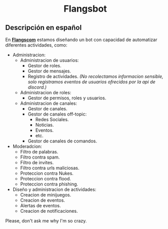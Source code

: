 # <center> Flangsbot </center>

## Descripción en español ##
En **[Flangscom](https://discord.com/invite/XCNV7x8)** estamos diseñando un bot con capacidad de automatizar diferentes actividades, como:
* Administracion:
    * Administracion de usuarios:
        - Gestor de roles.
        - Gestor de mensajes.
        - Registro de actividades. *(No recolectamos informacion sensible, solo registramos eventos de usuarios ofrecidos por la api de discord.)*
    * Administracion de roles:
        - Gestor de permisos, roles y usuarios.
    * Administracion de canales:
        - Gestor de canales.
        - Gestor de canales off-topic:
            - Redes Sociales.
            - Noticias.
            - Eventos.
            - etc.
        - Gestor de canales de comandos.
* Moderadcion:
    - Filtro de palabras.
    - Filtro contra spam.
    - Filtro de invites.
    - Filtro contra urls maliciosas.
    - Proteccion contra Nukes.
    - Proteccion contra flood.
    - Proteccion contra phishing.
* Diseño y administracion de actividades:
    - Creacion de minijuegos.
    - Creacion de eventos.
    - Alertas de eventos.
    - Creacion de notificaciones.

Please, don't ask me why I'm so crazy. 
